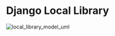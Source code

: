 # Django Local Library

![local_library_model_uml](https://github.com/user-attachments/assets/3ef77401-590c-455f-b4a7-31fac255cf40)
